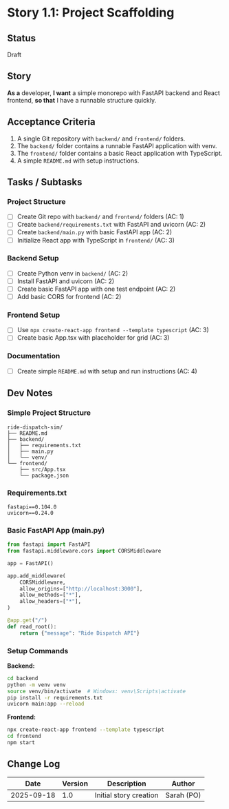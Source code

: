 # Story 1.1: Project Scaffolding

## Status
Draft

## Story
**As a** developer,
**I want** a simple monorepo with FastAPI backend and React frontend,
**so that** I have a runnable structure quickly.

## Acceptance Criteria
1. A single Git repository with `backend/` and `frontend/` folders.
2. The `backend/` folder contains a runnable FastAPI application with venv.
3. The `frontend/` folder contains a basic React application with TypeScript.
4. A simple `README.md` with setup instructions.

## Tasks / Subtasks

### Project Structure
- [ ] Create Git repo with `backend/` and `frontend/` folders (AC: 1)
- [ ] Create `backend/requirements.txt` with FastAPI and uvicorn (AC: 2)
- [ ] Create `backend/main.py` with basic FastAPI app (AC: 2)
- [ ] Initialize React app with TypeScript in `frontend/` (AC: 3)

### Backend Setup
- [ ] Create Python venv in `backend/` (AC: 2)
- [ ] Install FastAPI and uvicorn (AC: 2)
- [ ] Create basic FastAPI app with one test endpoint (AC: 2)
- [ ] Add basic CORS for frontend (AC: 2)

### Frontend Setup  
- [ ] Use `npx create-react-app frontend --template typescript` (AC: 3)
- [ ] Create basic App.tsx with placeholder for grid (AC: 3)

### Documentation
- [ ] Create simple `README.md` with setup and run instructions (AC: 4)

## Dev Notes

### Simple Project Structure
```
ride-dispatch-sim/
├── README.md
├── backend/
│   ├── requirements.txt
│   ├── main.py
│   └── venv/
└── frontend/
    ├── src/App.tsx
    └── package.json
```

### Requirements.txt
```
fastapi==0.104.0
uvicorn==0.24.0
```

### Basic FastAPI App (main.py)
```python
from fastapi import FastAPI
from fastapi.middleware.cors import CORSMiddleware

app = FastAPI()

app.add_middleware(
    CORSMiddleware,
    allow_origins=["http://localhost:3000"],
    allow_methods=["*"],
    allow_headers=["*"],
)

@app.get("/")
def read_root():
    return {"message": "Ride Dispatch API"}
```

### Setup Commands
**Backend:**
```bash
cd backend
python -m venv venv
source venv/bin/activate  # Windows: venv\Scripts\activate
pip install -r requirements.txt
uvicorn main:app --reload
```

**Frontend:**
```bash
npx create-react-app frontend --template typescript
cd frontend
npm start
```

## Change Log
| Date | Version | Description | Author |
|------|---------|-------------|---------|
| 2025-09-18 | 1.0 | Initial story creation | Sarah (PO) |
